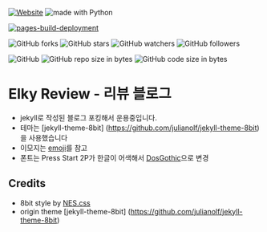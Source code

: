 [![Website](https://img.shields.io/website-up-down-green-red/http/shields.io.svg?label=elky-essay)](https://review)
<img src="https://img.shields.io/badge/made%20with-ruby-brightgreen.svg" alt="made with Python">

[![pages-build-deployment](https://github.com/elky84/review/actions/workflows/pages/pages-build-deployment/badge.svg)](https://github.com/elky84/review/actions/workflows/pages/pages-build-deployment)

![GitHub forks](https://img.shields.io/github/forks/elky84/review.svg?style=social&label=Fork)
![GitHub stars](https://img.shields.io/github/stars/elky84/review.svg?style=social&label=Stars)
![GitHub watchers](https://img.shields.io/github/watchers/elky84/review.svg?style=social&label=Watch)
![GitHub followers](https://img.shields.io/github/followers/elky84.svg?style=social&label=Follow)

![GitHub](https://img.shields.io/github/license/mashape/apistatus.svg)
![GitHub repo size in bytes](https://img.shields.io/github/repo-size/elky84/review.svg)
![GitHub code size in bytes](https://img.shields.io/github/languages/code-size/elky84/review.svg)

# Elky Review - 리뷰 블로그
* jekyll로 작성된 블로그 포킹해서 운용중입니다.
* 테마는 [jekyll-theme-8bit] (https://github.com/julianolf/jekyll-theme-8bit)을 사용했습니다
* 이모지는 [emoji](https://gist.github.com/rxaviers/7360908)를 참고
* 폰트는 Press Start 2P가 한글이 어색해서 [DosGothic](https://noonnu.cc/font_page/239)으로 변경

## Credits

- 8bit style by [NES.css](https://nostalgic-css.github.io/NES.css/)
- origin theme [jekyll-theme-8bit] (https://github.com/julianolf/jekyll-theme-8bit)
